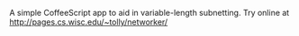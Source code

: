 A simple CoffeeScript app to aid in variable-length subnetting.
Try online at http://pages.cs.wisc.edu/~tolly/networker/
